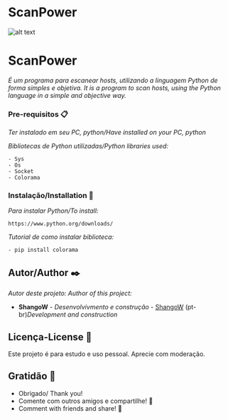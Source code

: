 # ScanPower

![alt text](https://github.com/shangow/scanpower/blob/master/scanpower.png)

# ScanPower

_É um programa para escanear hosts, utilizando a linguagem Python de forma simples e objetiva._
_It is a program to scan hosts, using the Python language in a simple and objective way._

### Pre-requisitos 📋

_Ter instalado em seu PC, python/Have installed on your PC, python_

_Bibliotecas de Python utilizadas/Python libraries used:_

```
- Sys
- Os
- Socket
- Colorama
```

### Instalação/Installation 🔧

_Para instalar Python/To install:_


```
https://www.python.org/downloads/
```

_Tutorial de como instalar biblioteca:_

```
- pip install colorama
```

## Autor/Author ✒️

_Autor deste projeto:_
_Author of this project:_
* **ShangoW** - *Desenvolvivmento e construção* - [ShangoW](https://github.com/shangow)
         (pt-br)*Development and construction* 
         
## Licença-License 📄

Este projeto é para estudo e uso pessoal. Aprecie com moderação. 

## Gratidão 🎁

* Obrigado/ Thank you!
* Comente com outros amigos e compartilhe! 📢
* Comment with friends and share! 📢
